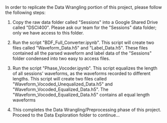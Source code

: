 In order to replicate the Data Wrangling portion of this project, please follow the following steps:

1. Copy the raw data folder called "Sessions" into a Google Shared Drive called "DSCI400". Please ask our team for the "Sessions" data folder; only we have access to this folder.

2. Run the script "BDF_Full_Converter.ipynb". This script will create two files called "Waveform_Data.h5" and "Label_Data.h5". These files contained all the parsed waveform and label data of the "Sessions" folder condensed into two easy to access files.

3. Run the script "Phase_Vocoder.ipynb". This script equalizes the length of all sessions' waveforms, as the waveforms recorded to different lengths. This script will create two files called "Waveform_Vocoded_Unequalized_Data.h5" and "Waveform_Vocoded_Equalized_Data.h5". The "Waveform_Vocoded_Equalized_Data.h5" contains all equal length waveforms

4. This completes the Data Wrangling/Preprocessing phase of this project. Proceed to the Data Exploration folder to continue...
